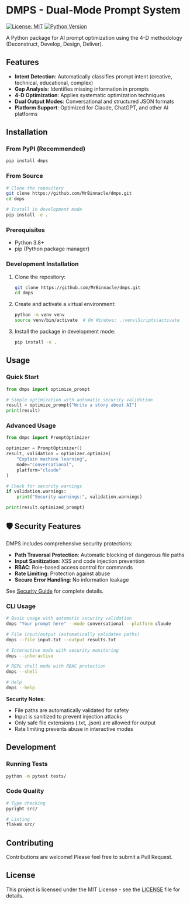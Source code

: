# DMPS - Dual-Mode Prompt System

[![License: MIT](https://img.shields.io/badge/License-MIT-yellow.svg)](https://opensource.org/licenses/MIT)
[![Python Version](https://img.shields.io/badge/python-3.8%2B-blue.svg)](https://www.python.org/)

A Python package for AI prompt optimization using the 4-D methodology (Deconstruct, Develop, Design, Deliver).

## Features

- **Intent Detection**: Automatically classifies prompt intent (creative, technical, educational, complex)
- **Gap Analysis**: Identifies missing information in prompts
- **4-D Optimization**: Applies systematic optimization techniques
- **Dual Output Modes**: Conversational and structured JSON formats
- **Platform Support**: Optimized for Claude, ChatGPT, and other AI platforms

## Installation

### From PyPI (Recommended)

```bash
pip install dmps
```

### From Source

```bash
# Clone the repository
git clone https://github.com/MrBinnacle/dmps.git
cd dmps

# Install in development mode
pip install -e .
```

### Prerequisites

- Python 3.8+
- pip (Python package manager)

### Development Installation

1. Clone the repository:
   ```bash
   git clone https://github.com/MrBinnacle/dmps.git
   cd dmps
   ```

2. Create and activate a virtual environment:
   ```bash
   python -m venv venv
   source venv/bin/activate  # On Windows: .\venv\Scripts\activate
   ```

3. Install the package in development mode:
   ```bash
   pip install -e .
   ```

## Usage

### Quick Start

```python
from dmps import optimize_prompt

# Simple optimization with automatic security validation
result = optimize_prompt("Write a story about AI")
print(result)
```

### Advanced Usage

```python
from dmps import PromptOptimizer

optimizer = PromptOptimizer()
result, validation = optimizer.optimize(
    "Explain machine learning",
    mode="conversational",
    platform="claude"
)

# Check for security warnings
if validation.warnings:
    print("Security warnings:", validation.warnings)

print(result.optimized_prompt)
```

## 🛡️ Security Features

DMPS includes comprehensive security protections:

- **Path Traversal Protection**: Automatic blocking of dangerous file paths
- **Input Sanitization**: XSS and code injection prevention
- **RBAC**: Role-based access control for commands
- **Rate Limiting**: Protection against abuse
- **Secure Error Handling**: No information leakage

See [Security Guide](docs/SECURITY_GUIDE.md) for complete details.

### CLI Usage

```bash
# Basic usage with automatic security validation
dmps "Your prompt here" --mode conversational --platform claude

# File input/output (automatically validates paths)
dmps --file input.txt --output results.txt

# Interactive mode with security monitoring
dmps --interactive

# REPL shell mode with RBAC protection
dmps --shell

# Help
dmps --help
```

**Security Notes:**
- File paths are automatically validated for safety
- Input is sanitized to prevent injection attacks
- Only safe file extensions (.txt, .json) are allowed for output
- Rate limiting prevents abuse in interactive modes

## Development

### Running Tests

```bash
python -m pytest tests/
```

### Code Quality

```bash
# Type checking
pyright src/

# Linting
flake8 src/
```

## Contributing

Contributions are welcome! Please feel free to submit a Pull Request.

## License

This project is licensed under the MIT License - see the [LICENSE](LICENSE) file for details.
